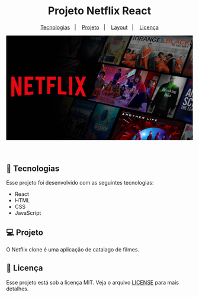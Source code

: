 <h1 align="center">
  Projeto Netflix React
</h1>

<p align="center">
  <a href="#-tecnologias">Tecnologias</a>&nbsp;&nbsp;&nbsp;|&nbsp;&nbsp;&nbsp;
  <a href="#-projeto">Projeto</a>&nbsp;&nbsp;&nbsp;|&nbsp;&nbsp;&nbsp;
  <a href="#-layout">Layout</a>&nbsp;&nbsp;&nbsp;|&nbsp;&nbsp;&nbsp;
  <a href="#memo-licença">Licença</a>
</p>

<p align="center">
 <img src=".github/Netflix-ok.jpg" alt="PRs welcome!" />

  
</p>

<br>


## 🚀 Tecnologias

Esse projeto foi desenvolvido com as seguintes tecnologias:
- React
- HTML
- CSS
- JavaScript

## 💻 Projeto

O Netflix clone é uma aplicação de catalago de filmes.

## :memo: Licença

Esse projeto está sob a licença MIT. Veja o arquivo [LICENSE](LICENSE.md) para mais detalhes.

